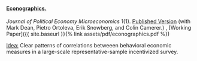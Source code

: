 ---
---

#### [Econographics.](https://www.journals.uchicago.edu/doi/full/10.1086/723044)



_Journal of Political Economy Microeconomics_ 1(1). [Published Version](https://www.journals.uchicago.edu/doi/full/10.1086/723044) (with Mark Dean, Pietro Ortoleva, Erik Snowberg, and Colin Camerer.) , [Working Paper]({{ site.baseurl }}{% link assets/pdf/econographics.pdf %})

<ins>Idea:</ins> Clear patterns of correlations betweeen behavioral economic measures in a large-scale representative-sample incentivized survey. 
